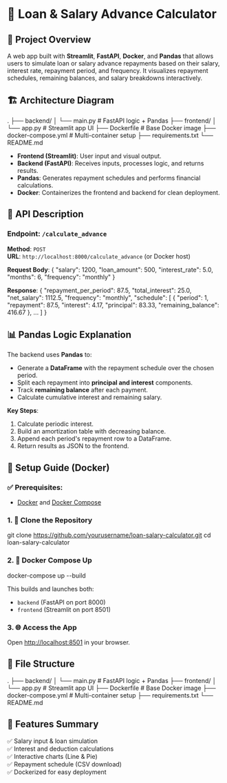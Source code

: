 # 📘 Loan & Salary Advance Calculator

## 🔧 Project Overview

A web app built with **Streamlit**, **FastAPI**, **Docker**, and **Pandas** that allows users to simulate loan or salary advance repayments based on their salary, interest rate, repayment period, and frequency. It visualizes repayment schedules, remaining balances, and salary breakdowns interactively.

## 🏗️ Architecture Diagram

.
├── backend/
│   └── main.py           # FastAPI logic + Pandas
├── frontend/
│   └── app.py            # Streamlit app UI
├── Dockerfile            # Base Docker image
├── docker-compose.yml    # Multi-container setup
├── requirements.txt
└── README.md


- **Frontend (Streamlit)**: User input and visual output.
- **Backend (FastAPI)**: Receives inputs, processes logic, and returns results.
- **Pandas**: Generates repayment schedules and performs financial calculations.
- **Docker**: Containerizes the frontend and backend for clean deployment.

## 📡 API Description

### Endpoint: `/calculate_advance`

**Method**: `POST`  
**URL**: `http://localhost:8000/calculate_advance` (or Docker host)

**Request Body**:
{
  "salary": 1200,
  "loan_amount": 500,
  "interest_rate": 5.0,
  "months": 6,
  "frequency": "monthly"
}

**Response**:
{
  "repayment_per_period": 87.5,
  "total_interest": 25.0,
  "net_salary": 1112.5,
  "frequency": "monthly",
  "schedule": [
    {
      "period": 1,
      "repayment": 87.5,
      "interest": 4.17,
      "principal": 83.33,
      "remaining_balance": 416.67
    },
    ...
  ]
}

## 📊 Pandas Logic Explanation

The backend uses **Pandas** to:
- Generate a **DataFrame** with the repayment schedule over the chosen period.
- Split each repayment into **principal and interest** components.
- Track **remaining balance** after each payment.
- Calculate cumulative interest and remaining salary.

**Key Steps**:
1. Calculate periodic interest.
2. Build an amortization table with decreasing balance.
3. Append each period's repayment row to a DataFrame.
4. Return results as JSON to the frontend.


## 🧪 Setup Guide (Docker)

### ✅ Prerequisites:
- [Docker](https://www.docker.com/) and [Docker Compose](https://docs.docker.com/compose/)

### 1. 📁 Clone the Repository

git clone https://github.com/yourusername/loan-salary-calculator.git
cd loan-salary-calculator

### 2. 🐳 Docker Compose Up

docker-compose up --build

This builds and launches both:
- `backend` (FastAPI on port 8000)
- `frontend` (Streamlit on port 8501)

### 3. 🌐 Access the App

Open [http://localhost:8501](http://localhost:8501) in your browser.

## 📝 File Structure
.
├── backend/
│   └── main.py           # FastAPI logic + Pandas
├── frontend/
│   └── app.py            # Streamlit app UI
├── Dockerfile            # Base Docker image
├── docker-compose.yml    # Multi-container setup
├── requirements.txt
└── README.md

## 🚀 Features Summary

✅ Salary input & loan simulation  
✅ Interest and deduction calculations  
✅ Interactive charts (Line & Pie)  
✅ Repayment schedule (CSV download)  
✅ Dockerized for easy deployment  

